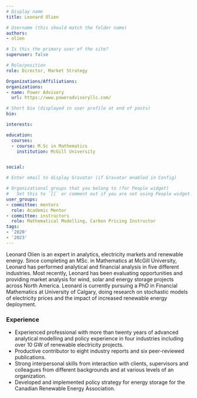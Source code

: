 ```yaml
---
# Display name
title: Leonard Olien

# Username (this should match the folder name)
authors:
- olien

# Is this the primary user of the site?
superuser: false

# Role/position
role: Director, Market Strategy

Organizations/Affiliations:
organizations:
- name: Power Advisory
  url: https://www.poweradvisoryllc.com/

# Short bio (displayed in user profile at end of posts)
bio: 

interests:

education:
  courses:
  - course: M.Sc in Mathematics
    institution: McGill University


social:

# Enter email to display Gravatar (if Gravatar enabled in Config)

# Organizational groups that you belong to (for People widget)
#   Set this to `[]` or comment out if you are not using People widget.
user_groups:
- committee: mentors
  role: Academic Mentor
- committee: instructors
  role: Mathematical Modelling, Carbon Pricing Instructor
tags:
- '2020'
- '2023'
---
```

Leonard Olien is an expert in analytics, electricity markets and renewable
energy.  Since completing an MSc. in Mathematics at McGill University, Leonard
has performed analytical and financial analysis in five different industries.
Most recently, Leonard has been evaluating opportunities and providing market
analysis for wind, solar and energy storage projects across North America.
Leonard is currently pursuing a PhD in Financial Mathematics at University of
Calgary, doing research on stochastic models of electricity prices and the
impact of increased renewable energy deployment.

### Experience
* Experienced professional with more than twenty years of advanced analytical
modelling and policy experience in four industries including over 10 GW of
renewable electricity projects.
* Productive contributor to eight industry reports and six peer-reviewed
publications.
* Strong interpersonal skills from interaction with clients, supervisors and
colleagues from different backgrounds and at various levels of an organization.
* Developed and implemented policy strategy for energy storage for the Canadian
Renewable Energy Association.
